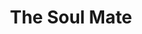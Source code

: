 ---
title: 'The Soul Mate'
episode: 2
pc: 802
written: Peter Mehlman
directed: Andy Ackerman
aired: September 26, 1996
imdb: 'http://www.imdb.com/title/tt0697780/'
wiki: 'https://en.wikipedia.org/wiki/The_Soul_Mate'
taxonomy:
    category:
        - episode
---
